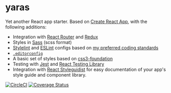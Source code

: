 # yaras

Yet another React app starter. Based on [Create React App](https://github.com/facebookincubator/create-react-app), with the following additions:

* Integration with [React Router](https://github.com/reacttraining/react-router) and [Redux](http://redux.js.org "Read Me · Redux")
* Styles in [Sass](http://sass-lang.com) (scss format)
* [Stylelint](https://stylelint.io) and [ESLint](http://eslint.org) configs based on [my preferred coding standards](http://ravasthi.github.io/code-guide/ "Code Guide")
* [`.editorconfig`](http://editorconfig.org "EditorConfig")
* A basic set of styles based on [css3-foundation](https://github.com/ravasthi/css3-foundation)
* Testing with [Jest](https://jestjs.io) and [React Testing Library](https://testing-library.com/docs/react-testing-library/intro)
* Integration with [React Styleguidist](https://react-styleguidist.js.org) for easy documentation of your app's style guide and component library.

[![CircleCI](https://circleci.com/gh/ravasthi/yaras.svg?style=svg)](https://circleci.com/gh/ravasthi/yaras)
[![Coverage Status](https://coveralls.io/repos/github/ravasthi/yaras/badge.svg?branch=feature%2Ftypeface-tester)](https://coveralls.io/github/ravasthi/yaras?branch=feature%2Ftypeface-tester)
